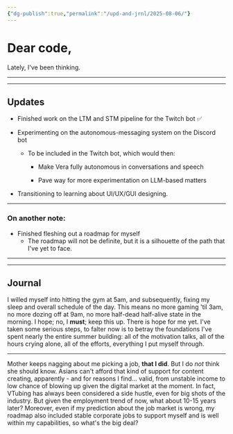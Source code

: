 ```yaml
---
{"dg-publish":true,"permalink":"/upd-and-jrnl/2025-08-06/"}
---
```


# Dear code,
Lately, I've been thinking.

---
---
## Updates
- Finished work on the LTM and STM pipeline for the Twitch bot ✅
	
- Experimenting on the autonomous-messaging system on the Discord bot
	- To be included in the Twitch bot, which would then:
		- Make Vera fully autonomous in conversations and speech
			
		- Pave way for more experimentation on LLM-based matters
	
- Transitioning to learning about UI/UX/GUI designing.

---
### On another note:
- Finished fleshing out a roadmap for myself
	- The roadmap will not be definite, but it is a silhouette of the path that I've yet to face.

---
---
## Journal
I willed myself into hitting the gym at 5am, and subsequently, fixing my sleep and overall schedule of the day.
This means no more gaming 'til 3am, no more dozing off at 9am, no more half-dead half-alive state in the morning. I hope; no, I **must**; keep this up.
There is hope for me yet. I've taken some serious steps, to falter now is to betray the foundations I've spent nearly the entire summer building: all of the motivation talks, all of the hours crying alone, all of the efforts, everything I put myself through.

--------------------

Mother keeps nagging about me picking a job, **that I did**. But I do *not* think she should know.
Asians can't afford that kind of support for content creating, apparently - and for reasons I find... valid, from unstable income to low chance of blowing up given the digital market at the moment. In fact, VTubing has always been considered a side hustle, even for big shots of the industry.
But given the employment trend of now, what about 10-15 years later?
Moreover, even if my prediction about the job market is wrong, my roadmap also included stable corporate jobs to support myself and is well within my capabilities, so what's the big deal?